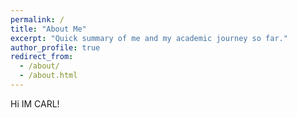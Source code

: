 ```yaml
---
permalink: /
title: "About Me"
excerpt: "Quick summary of me and my academic journey so far."
author_profile: true
redirect_from: 
  - /about/
  - /about.html
---
```


Hi IM CARL!
